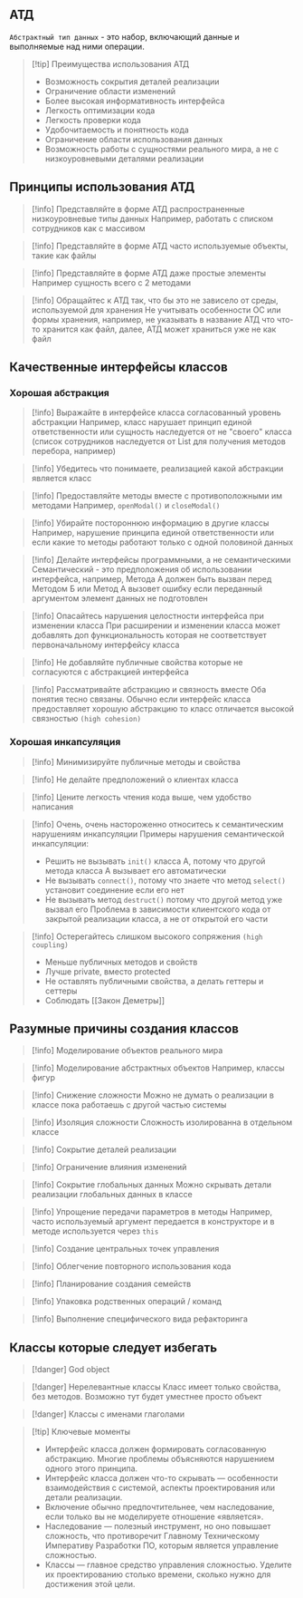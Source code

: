 ## АТД
`Абстрактный тип данных` - это набор, включающий данные и выполняемые над ними операции.

>[!tip] Преимущества использования АТД
>* Возможность сокрытия деталей реализации
>* Ограничение области изменений
>* Более высокая информативность интерфейса
>* Легкость оптимизации кода
>* Легкость проверки кода
>* Удобочитаемость и понятность кода
>* Ограничение области использования данных
>* Возможность работы с сущностями реального мира, а не с низкоуровневыми деталями реализации

## Принципы использования АТД

>[!info] Представляйте в форме АТД распространенные низкоуровневые типы данных
>Например, работать с списком сотрудников как с массивом

>[!info] Представляйте в форме АТД часто используемые объекты, такие как файлы

>[!info] Представляйте в форме АТД даже простые элементы
>Например сущность всего с 2 методами

>[!info] Обращайтес к АТД так, что бы это не зависело от среды, используемой для хранения
>Не учитывать особенности ОС или формы хранения, например, не указывать в название АТД что что-то хранится как файл, далее, АТД может храниться уже не как файл

## Качественные интерфейсы классов

### Хорошая абстракция

>[!info] Выражайте в интерфейсе класса согласованный уровень абстракции
>Например, класс нарушает принцип единой ответственности или сущность наследуется от не "своего" класса (список сотрудников наследуется от List для получения методов перебора, например)

>[!info] Убедитесь что понимаете, реализацией какой абстракции является класс

>[!info] Предоставляйте методы вместе с противоположными им методами
>Например, `openModal()` и `closeModal()`

>[!info] Убирайте постороннюю информацию в другие классы
>Например, нарушение принципа единой ответственности или если какие то методы работают только с одной половиной данных

>[!info] Делайте интерфейсы программными, а не семантическими
>Семантический - это предположения об использовании интерфейса, например, Метода А должен быть вызван перед Методом Б или Метод А вызовет ошибку если переданный аргументом элемент данных не подготовлен

>[!info] Опасайтесь нарушения целостности интерфейса при изменении класса
>При расширении и изменении класса может добавлять доп функциональность которая не соответствует первоначальному интерфейсу класса

>[!info] Не добавляйте публичные свойства которые не согласуются с абстракцией интерфейса

>[!info] Рассматривайте абстракцию и связность вместе
>Оба понятия тесно связаны. Обычно если интерфейс класса предоставляет хорошую абстракцию то класс отличается высокой связностью `(high cohesion)`

### Хорошая инкапсуляция 

>[!info] Минимизируйте публичные методы и свойства

>[!info] Не делайте предположений о клиентах класса

>[!info] Цените легкость чтения кода выше, чем удобство написания

>[!info] Очень, очень настороженно относитесь к семантическим нарушениям инкапсуляции
>Примеры нарушения семантической инкапсуляции:
>* Решить не вызывать `init()` класса А, потому что другой метода класса А вызывает его автоматически
>* Не вызывать `connect()`, потому что знаете что метод `select()` установит соединение если его нет
>* Не вызывать метод `destruct()` потому что другой метод уже вызвал его
>Проблема в зависимости клиентского кода от закрытой реализации класса, а не от открытой его части

>[!info] Остерегайтесь слишком высокого сопряжения `(high coupling)`
>* Меньше публичных методов и свойств
>* Лучше private, вместо protected
>* Не оставлять публичными свойства, а делать геттеры и сеттеры
>* Соблюдать [[Закон Деметры]]

## Разумные причины создания классов

>[!info] Моделирование объектов реального мира

>[!info] Моделирование абстрактных объектов 
>Например, классы фигур

>[!info] Снижение сложности
>Можно не думать о реализации в классе пока работаешь с другой частью системы


>[!info] Изоляция сложности
>Сложность изолированна в отдельном классе

>[!info] Сокрытие деталей реализации

>[!info] Ограничение влияния изменений

>[!info] Сокрытие глобальных данных
>Можно скрывать детали реализации глобальных данных в классе

>[!info] Упрощение передачи параметров в методы
>Например, часто используемый аргумент передается в конструкторе и в методе используется через `this`

>[!info] Создание центральных точек управления

>[!info] Облегчение повторного использования кода

>[!info] Планирование создания семейств

>[!info] Упаковка родственных операций / команд

>[!info] Выполнение специфического вида рефакторинга

## Классы которые следует избегать

>[!danger] God object

>[!danger] Нерелевантные классы
>Класс имеет только свойства, без методов. Возможно тут будет уместнее просто объект

>[!danger] Классы с именами глаголами

>[!tip] Ключевые моменты
>* Интерфейс класса должен формировать согласованную абстракцию. Многие проблемы объясняются нарушением одного этого
 принципа.
>* Интерфейс класса должен что-то скрывать — особенности взаимодействия с системой, аспекты проектирования или детали
 реализации.
>* Включение обычно предпочтительнее, чем наследование, если только вы не моделируете отношение «является».
>* Наследование — полезный инструмент, но оно повышает сложность, что противоречит Главному Техническому Императиву
 Разработки ПО, которым является управление сложностью.
>* Классы — главное средство управления сложностью. Уделите их проектированию столько времени, сколько нужно для
 достижения этой цели.